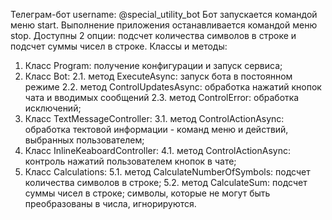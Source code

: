 Телеграм-бот username: @special_utility_bot
Бот запускается командой меню start.
Выполнение приложения останавливается командой меню stop.
Доступны 2 опции: подсчет количества символов в строке и подсчет суммы чисел в строке. 
Классы и методы:
1.	Класс Program: получение конфигурации и запуск сервиса;
2.	Класс Bot: 
2.1.	метод ExecuteAsync: запуск бота в постоянном режиме
2.2.	метод ControlUpdatesAsync: обработка нажатий кнопок чата и вводимых сообщений
2.3.	метод ControlError: обработка исключений;
3.	Класс TextMessageController:
3.1.	метод ControlActionAsync: обработка тектовой информации - команд меню и действий, выбранных пользователем;
4.	Класс InlineKeaboardController:
4.1.	 метод ControlActionAsync: контроль нажатий пользователем кнопок в чате;
5.	Класс Calculations:
5.1.	метод CalculateNumberOfSymbols: подсчет количества символов в строке;
5.2.	метод CalculateSum: подсчет суммы чисел в строке; символы, которые не могут быть преобразованы в числа, игнорируются.



